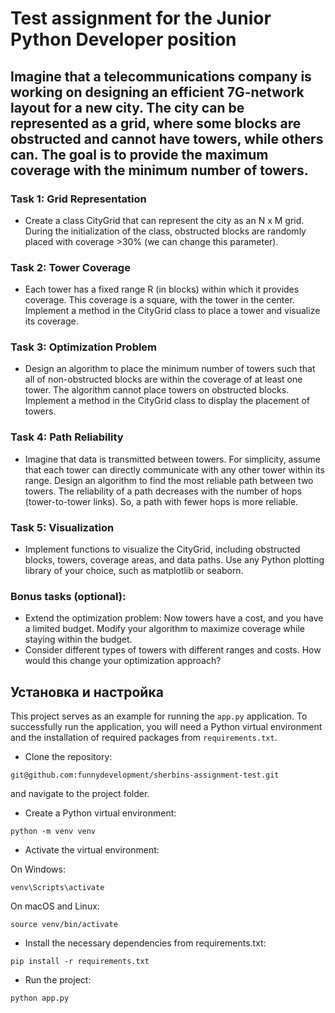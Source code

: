 # Test assignment for the Junior Python Developer position

## Imagine that a telecommunications company is working on designing an efficient 7G-network layout for a new city. The city can be represented as a grid, where some blocks are obstructed and cannot have towers, while others can. The goal is to provide the maximum coverage with the minimum number of towers.

### Task 1: Grid Representation
- Create a class CityGrid that can represent the city as an N x M grid. During the initialization of the class, obstructed blocks are randomly placed with coverage >30% (we can change this parameter).

### Task 2: Tower Coverage
- Each tower has a fixed range R (in blocks) within which it provides coverage. This coverage is a square, with the tower in the center.
Implement a method in the CityGrid class to place a tower and visualize its coverage.

### Task 3: Optimization Problem
- Design an algorithm to place the minimum number of towers such that all of non-obstructed blocks are within the coverage of at least one tower. The algorithm cannot place towers on obstructed blocks.
Implement a method in the CityGrid class to display the placement of towers.

### Task 4: Path Reliability
- Imagine that data is transmitted between towers. For simplicity, assume that each tower can directly communicate with any other tower within its range.
Design an algorithm to find the most reliable path between two towers. The reliability of a path decreases with the number of hops (tower-to-tower links). So, a path with fewer hops is more reliable.

### Task 5: Visualization
- Implement functions to visualize the CityGrid, including obstructed blocks, towers, coverage areas, and data paths.
Use any Python plotting library of your choice, such as matplotlib or seaborn.

### Bonus tasks (optional):
- Extend the optimization problem: Now towers have a cost, and you have a limited budget. Modify your algorithm to maximize coverage while staying within the budget.
- Consider different types of towers with different ranges and costs. How would this change your optimization approach?

## Установка и настройка
This project serves as an example for running the `app.py` application. To successfully run the application, you will need a Python virtual environment and the installation of required packages from `requirements.txt`.

- Clone the repository: 
```
git@github.com:funnydevelopment/sherbins-assignment-test.git
```
and navigate to the project folder.

- Create a Python virtual environment: 
```
python -m venv venv
```

- Activate the virtual environment:

On Windows:
```
venv\Scripts\activate
```

On macOS and Linux:
```
source venv/bin/activate
```

- Install the necessary dependencies from requirements.txt: 
```
pip install -r requirements.txt
```
- Run the project:
```
python app.py
```